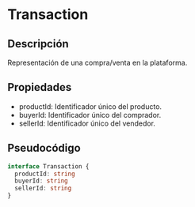 # Transaction

## Descripción
Representación de una compra/venta en la plataforma.

## Propiedades
* productId: Identificador único del producto.
* buyerId: Identificador único del comprador.
* sellerId: Identificador único del vendedor.

## Pseudocódigo
```typescript
interface Transaction {
  productId: string
  buyerId: string
  sellerId: string
}
```
